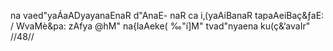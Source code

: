 na vaed"yaÁaADyayanaEnaR d"AnaE-
naR ca i‚(yaAiBanaR tapaAeiBaç&ƒaE: /
WvaMè&pa: zAfya @hM" na{laAeke(
‰"í]M" tvad"nyaena ku(ç&‘avaIr" //48//